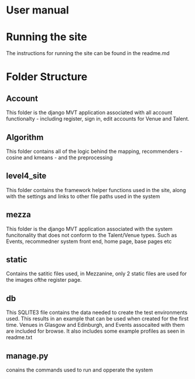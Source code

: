 # User manual 

# Running the site
The instructions for running the site can be found in the readme.md

# Folder Structure

## Account
This folder is the django MVT application associated with all account functionalty - including register, sign in, edit accounts for Venue and Talent. 

## Algorithm
This folder contains all of the logic behind the mapping, recommenders - cosine and kmeans - and the preprocessing 

## level4_site 
This folder contains the framework helper functions used in the site, along with the settings and links to other file paths used in the system

## mezza 
This folder is the django MVT application associated with the system funcitonality that does not conform to the Talent/Venue types. Such as Events, recommedner system front end, home page, base pages etc

## static
Contains the satitic files used, in Mezzanine, only 2 static files are used for the images ofthe register page. 

## db
This SQLITE3 file contains the data needed to create the test environments used. This results in an example that can be used when created for the first time. Venues in Glasgow and Edinburgh, and Events assocaited with them are included for browse. It also includes some example profiles as seen in readme.txt

## manage.py 
conains the commands used to run and opperate the system



